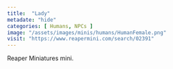 ```yaml
---
title:  "Lady"
metadate: "hide"
categories: [ Humans, NPCs ]
image: "/assets/images/minis/humans/HumanFemale.png"
visit: "https://www.reapermini.com/search/02391"
---
```

Reaper Miniatures mini.